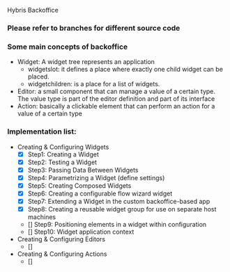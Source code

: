 Hybris Backoffice

### Please refer to branches for different source code

### Some main concepts of backoffice
- Widget: A widget tree represents an application
    - widgetslot: it defines a place where exactly one child widget can be placed.
    - widgetchildren: is a place for a list of widgets.
- Editor: a small component that can manage a value of a certain type. The value type is part of the editor definition and part of its interface
- Action: basically a clickable element that can perform an action for a value of a certain type


### Implementation list:
- Creating & Configuring Widgets
    - [x] Step1: Creating a Widget
    - [x] Step2: Testing a Widget
    - [x] Step3: Passing Data Between Widgets
    - [x] Step4: Parametrizing a Widget (define settings)
    - [x] Step5: Creating Composed Widgets
    - [x] Step6: Creating a configurable flow wizard widget
    - [x] Step7: Extending a Widget in the custom backoffice-based app
    - [x] Step8: Creating a reusable widget group for use on separate host machines
    - [] Step9: Positioning elements in a widget within configuration
    - [] Step10: Widget application context
- Creating & Configuring Editors
    - []
- Creating & Configuring Actions
    - []